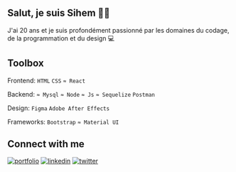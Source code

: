 ## Salut, je suis Sihem 👋🏽

J'ai 20 ans et je suis profondément passionné par les domaines du codage, de la programmation et du design 💻

## Toolbox

Frontend: `HTML` `CSS` `≈ React`

Backend: `≈ Mysql` `≈ Node` `≈ Js` `≈ Sequelize` `Postman`

Design: `Figma` `Adobe After Effects`

Frameworks: `Bootstrap` `≈ Material UI`

## Connect with me  
[![portfolio](https://img.shields.io/badge/my_portfolio-000?style=for-the-badge&logo=ko-fi&logoColor=white)]([https://katherineoelsner.com/](https://sisilass31.github.io/))
[![linkedin](https://img.shields.io/badge/linkedin-0A66C2?style=for-the-badge&logo=linkedin&logoColor=white)]([https://www.linkedin.com/](https://github.com/sisilass31))
[![twitter](https://img.shields.io/badge/twitter-1DA1F2?style=for-the-badge&logo=twitter&logoColor=white)]([https://twitter.com/](https://linkedin.com/in/sihem-lassar))


